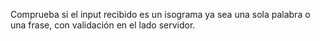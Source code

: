 Comprueba si el input recibido es un isograma ya sea una sola palabra o una frase, con validación en el lado servidor.
